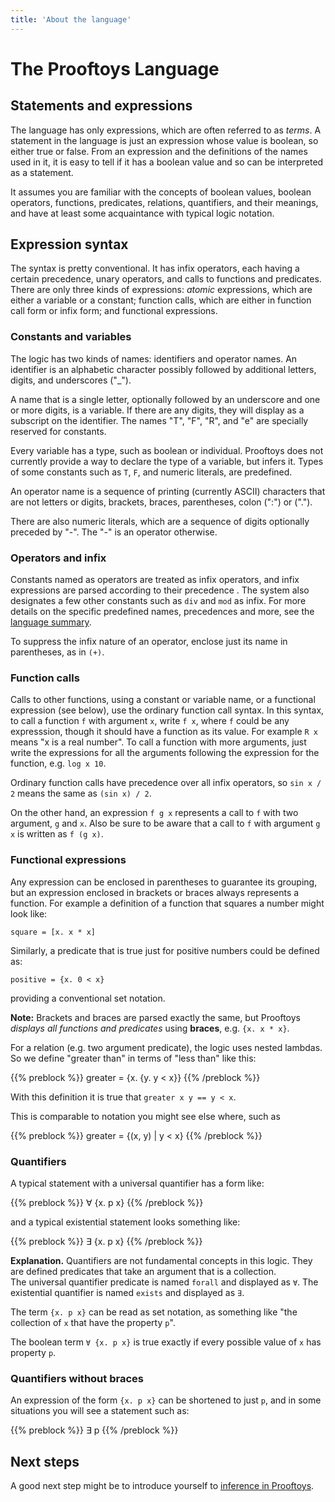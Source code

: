 ```yaml
---
title: 'About the language'
---
```


# The Prooftoys Language

## Statements and expressions

The language has only expressions, which are often referred to as
_terms_.  A statement in the language is just an expression whose
value is boolean, so either true or false.  From an expression and the
definitions of the names used in it, it is easy to tell if it has a
boolean value and so can be interpreted as a statement.

It assumes you are familiar with the concepts of boolean values,
boolean operators, functions, predicates, relations, quantifiers, and
their meanings, and have at least some acquaintance with typical logic
notation.

## Expression syntax

The syntax is pretty conventional.  It has infix operators, each
having a certain precedence, unary operators, and calls to functions
and predicates.  There are only three kinds of expressions: _atomic_
expressions, which are either a variable or a constant; function
calls, which are either in function call form or infix form; and
functional expressions.


### Constants and variables

The logic has two kinds of names: identifiers and operator names.  An
identifier is an alphabetic character possibly followed by additional
letters, digits, and underscores ("_").

A name that is a single letter, optionally followed by an underscore
and one or more digits, is a variable.  If there are any digits, they
will display as a subscript on the identifier.  The names "T", "F",
"R", and "e" are specially reserved for constants.

Every variable has a type, such as boolean or individual.  Prooftoys
does not currently provide a way to declare the type of a variable,
but infers it.  Types of some constants such as `T`, `F`, and numeric
literals, are predefined.

An operator name is a sequence of printing (currently ASCII)
characters that are not letters or digits, brackets, braces,
parentheses, colon (":") or (".").

There are also numeric literals, which are a sequence of digits
optionally preceded by "-".  The "-" is an operator otherwise.

### Operators and infix

Constants named as operators are treated as infix operators, and infix
expressions are parsed according to their precedence .  The system
also designates a few other constants such as `div` and `mod` as
infix.  For more details on the specific predefined names, precedences
and more, see the [language summary](Language-Summary).

To suppress the infix nature of an operator, enclose just its name in
parentheses, as in `(+)`.

### Function calls

Calls to other functions, using a constant or variable name, or a
functional expression (see below), use the ordinary function call
syntax.  In this syntax, to call a function `f` with argument `x`,
write `f x`, where `f` could be any expresssion, though it should have
a function as its value.  For example `R x` means "x is a real
number".  To call a function with more arguments, just write the
expressions for all the arguments following the expression for the
function, e.g.  `log x 10`.

Ordinary function calls have precedence over all infix operators,
so `sin x / 2` means the same as `(sin x) / 2`.

On the other hand, an expression `f g x` represents
a call to `f` with two argument, `g` and `x`.
Also be sure to be aware that a call
to `f` with argument `g x` is written as `f (g x)`.

### Functional expressions

Any expression can be enclosed in parentheses to guarantee its
grouping, but an expression enclosed in brackets or braces always
represents a function.  For example a definition of a function that
squares a number might look like:

    square = [x. x * x]

Similarly, a predicate that is true just for positive numbers could be
defined as:

    positive = {x. 0 < x}

providing a conventional set notation.

**Note:** Brackets and braces are parsed exactly the same, but Prooftoys
_displays all functions and predicates_  using **braces**, e.g. `{x. x * x}`.

For a relation (e.g. two argument predicate), the logic uses nested lambdas.
So we define "greater than" in terms of "less than" like this:

{{% preblock %}}
greater = {x. {y. y < x}}
{{% /preblock %}}

With this definition it is true that `greater x y == y < x`.

This is comparable to notation you might see else where, such as

{{% preblock %}}
greater = {(x, y) | y < x}
{{% /preblock %}}

### Quantifiers

A typical statement with a universal quantifier has a form like:

{{% preblock %}}
∀ {x. p x}
{{% /preblock %}}

and a typical existential statement looks something like:

{{% preblock %}}
∃ {x. p x}
{{% /preblock %}}

**Explanation.** Quantifiers are not fundamental concepts in this logic.
They are defined predicates that take an argument that is a collection.  
The universal quantifier predicate is named `forall` and displayed as `∀`.
The existential quantifier is named `exists` and displayed as `∃`.

The term `{x. p x}` can be read as set notation, as something like
"the collection of `x` that have the property `p`". 

The boolean term `∀ {x. p x}` is true exactly if
every possible value of `x` has property `p`.

### Quantifiers without braces

An expression of the form `{x. p x}` can be shortened to just `p`,
and in some situations you will see a statement such as:

{{% preblock %}}
∃ p
{{% /preblock %}}

## Next steps

A good next step might be to introduce yourself to
[inference in Prooftoys](/inference/).
